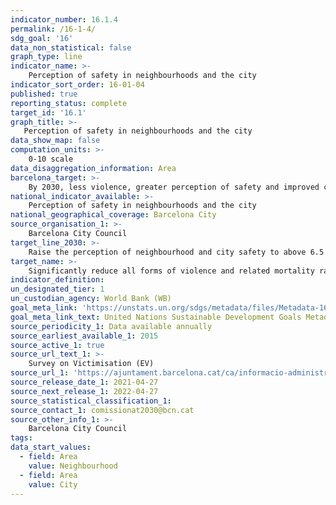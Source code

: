 ```yaml
---
indicator_number: 16.1.4
permalink: /16-1-4/
sdg_goal: '16'
data_non_statistical: false
graph_type: line
indicator_name: >-
    Perception of safety in neighbourhoods and the city
indicator_sort_order: 16-01-04
published: true
reporting_status: complete
target_id: '16.1'
graph_title: >-
   Perception of safety in neighbourhoods and the city
data_show_map: false
computation_units: >-
    0-10 scale
data_disaggregation_information: Area
barcelona_target: >-
    By 2030, less violence, greater perception of safety and improved community life in Barcelona
national_indicator_available: >-
    Perception of safety in neighbourhoods and the city
national_geographical_coverage: Barcelona City
source_organisation_1: >-
    Barcelona City Council
target_line_2030: >-
    Raise the perception of neighbourhood and city safety to above 6.5
target_name: >-
    Significantly reduce all forms of violence and related mortality rates everywhere
indicator_definition:
un_designated_tier: 1
un_custodian_agency: World Bank (WB)
goal_meta_link: 'https://unstats.un.org/sdgs/metadata/files/Metadata-16-01-04.pdf'
goal_meta_link_text: United Nations Sustainable Development Goals Metadata (pdf 894kB)
source_periodicity_1: Data available annually
source_earliest_available_1: 2015
source_active_1: true
source_url_text_1: >-
    Survey on Victimisation (EV)
source_url_1: 'https://ajuntament.barcelona.cat/ca/informacio-administrativa/registreenquestes-i-estudis-opinio'
source_release_date_1: 2021-04-27
source_next_release_1: 2022-04-27
source_statistical_classification_1: 
source_contact_1: comissionat2030@bcn.cat
source_other_info_1: >-
    Barcelona City Council
tags:
data_start_values: 
  - field: Area
    value: Neighbourhood
  - field: Area 
    value: City
---
```

